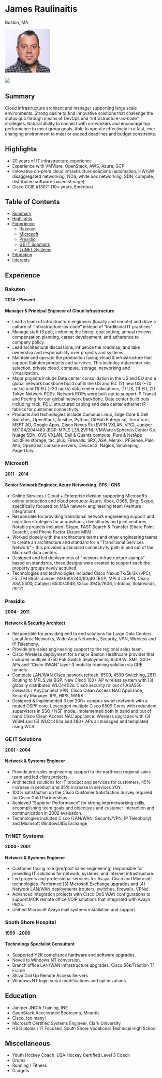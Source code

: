 # James Raulinaitis
Boston, MA

![ProfilePic](https://raw.githubusercontent.com/jamesraul/jamesraul.github.io/master/profilepic.jpg)

[![](https://content.linkedin.com/content/dam/me/business/en-us/amp/brand-site/v2/bg/LI-Bug.svg.original.svg)](https://www.linkedin.com/in/jamesraul)

## Summary 
Cloud infrastructure architect and manager supporting large scale environments. Strong desire to find innovative solutions that challenge the status quo through means of DevOps and “infrastructure-as-code" strategies. Natural ability to connect with co-workers and encourage top performance to meet group goals. Able to operate effectively in a fast, ever changing environment to meet or exceed deadlines and budget constraints. 

## Highlights
- 20 years of IT infrastructure experience           
- Experience with VMWare, OpenStack, AWS, Azure, GCP
- Innovative on-prem cloud infrastructure solutions (automation, HW/SW disaggregated networking, NOS, white box networking, SDN, compute, distributed software-based storage) 
- Cisco CCIE #18071 (10+ years, Emeritus)

## Table of Contents
* [Summary](#summary)
* [Highlights](#highlights)
* [Experience](#experience)
  * [Rakuten](#rakuten)
  * [Microsoft](#microsoft)
  * [Presidio](#presidio)
  * [GE IT Solutions](#ge-it-solutions)
  * [TriNET Systems](#trinet-systems)
* [Education](#education)
* [Interests](#interests)


## Experience
### Rakuten
**2014 - Present**
#### Manager & Principal Engineer of Cloud Infrastructure
- Lead a team of infrastructure engineers (locally and remote) and drive a culture of “infrastructure-as-code” instead of “traditional IT practices” 
- Manage staff (8 ppl), including the hiring, goal setting, annual reviews, compensation planning, career development, and adherence to company policy. 
- Lead architectural discussions, influence the roadmap, and take ownership and responsibility over projects and systems. 
- Maintain and operate the production facing cloud & infrastructure that support Rakuten products and services. This includes datacenter site selection, private cloud, compute, storage, networking and virtualization.  
- Major projects include Data center consolidation in the US and EU and a global network backbone build out in the US and EU. (2) new US (~70 racks) and (1) EU (~30 racks) data center colocations, (1) US, (1) EU, (2) Tokyo Network POPs. Network POPs were built out to support IP Transit and Peering for our global network backbone. Data center build outs including rack, PDU, structured cabling and data center ethernet IP fabrics for customer connectivity. 
- Products and technologies include Cumulus Linux, Edge Core & Dell Switches, OpenStack, Ansible, Python, GitHub Enterprise, Terraform, MSFT AD, Google Apps, Cisco Nexus 9k (EVPN VXLAN, vPC), Juniper MX104/204/480 (BGP, MPLS L3/L2VPN), VMWare vSphere/vCenter 6.x, Nuage SDN, OVS VXLAN, Dell & Quanta compute, Pure & NetApp SolidFire storage, tac_plus, Firewalls: SRX, ASA, Meraki, PFSense, Palo Alto, OpenGear console servers, Device42, Nagios, Smokeping, PagerDuty.  

### Microsoft
**2011 - 2014**
#### Senior Network Engineer, Azure Networking, GFS - GNS
- Online Services / Cloud + Enterprise division supporting Microsoft’s online production and cloud products: Azure, Xbox, O365, Bing, Skype, specifically focused on M&A network engineering team (Venture Integration). 
- Responsible for providing transitional network engineering support and migration strategies for acquisitions, divestitures and joint ventures. Notable projects included, Skype, FAST Search & Transfer (Share Point Search), and Phone Factor (Azure MFA). 
- Worked closely with the architecture teams and other engineering teams to create an architecture and standard for a "Transitional Services Network" - this provided a standard connectivity path in and out of the Microsoft data centers. 
- Designed and led deployments of "network infrastructure stamps" - based on standards, these designs were created to support each the property groups newly acquired. 
- Technologies and technologies included Cisco Nexus 7k/5k/3k (vPC), F5 LTM 8950, Juniper MX960/240/80/40 (BGP, MPLS L3VPN, Cisco ASA 5500, Catalyst 6500/4948, Cisco 3945/7606, Infoblox, Solarwinds, PRTG. 

### Presidio
**2004 - 2011**
#### Network & Security Architect 
- Responsible for providing end to end solutions for Large Data Centers, Local Area Networks, Wide Area Networks, Security, VPN, Wireless and IP Telephony. 
- Provide pre-sales engineering support to the regional sales team.
- Cisco Wireless deployment for a major Boston Healthcare provider that included multiple 3750 PoE Switch deployments, 6509 WLSMs, 300+ APs and "Cisco SWAN" layer-3 mobility roaming solution via GRE tunnels. 
- Complete LAN/WAN Cisco network refresh, 6500, 4500 Switching, 2811 Routing to MPLS via BGP. New Cisco 100+ AP wireless system with (3) globally distributed WLC4402s. Cisco security rollout of ASA550 Firewalls / AnyConnect VPN, Cisco Clean Access NAC Appliance, Security Manager, IPS, HIPS, MARS 
- Designed & implemented 3 tier 200+ campus switch network with a routed OSPF core. Leveraged multiple Cisco 6509 Cores with redundant supervisors in SSO / NSF mode. Implemented both in band and out of band Cisco Clean Access NAC appliance. Wireless upgrades with (3) WiSM and (5) WLC4404s and 480+ APs all managed and templated using WCS. 

### GE IT Solutions
**2001 - 2004**  
#### Network & Systems Engineer
- Provide pre-sales engineering support to the northeast regional sales team and led client projects. 
- Architected solutions for IT product and services for customers, 45% increase in product and 35% increase in services YOY. 
- 100% satisfaction on the Cisco Customer Satisfaction Survey required for Cisco Gold Partnerships.  
- Achieved “Superior Performance” for strong internetworking skills, accomplishing team goals and objectives and customer interaction and communication in 2002 evaluation.  
- Technologies included Cisco (LAN/WAN, Security/VPN, IP Telephony) and Microsoft Windows/IIS/Exchange

### TriNET Systems
**2000 - 2001**
#### Network & Systems Engineer 
- Customer facing role (pre/post sales engineering) responsible for providing IT solutions for network, systems, and internet infrastructure.  
- Led projects and professional services for Avaya, Cisco and Microsoft technologies. Performed (3) Microsoft Exchange upgrades and (4) Network LAN/WAN deployments (routers, switches, firewalls, VPNs) 
- Advanced integration projects with Cisco QoS WAN configurations to support MCK remote office VOIP solutions that integrated with Avaya PBXs. 
- Unified Microsoft Avaya mail systems installation and support. 

### South Shore Hospital
**1999 - 2000**
#### Technology Specialist Consultant
- Supported Y2K compliance hardware and software upgrades. 
- Novell to Windows NT conversion.  
- Branch office LAN/WAN infrastructure upgrades, Cisco 56k/Fraction T1 Frame 
- Shiva Dial Up Remote Access Servers 
- Windows NT login script modifications and optimizations 

## Education
- Juniper JNCIA Training, INE
- OpenStack Accelerated Bootcamp, Mirantis
- Cisco, too many!
- Microsoft Certified Systems Engineer, Clark University
- HS Diploma / IT Focused, South Shore Vocational Technical High School

## Miscellaneous
- Youth Hockey Coach, USA Hockey Certified Level 3 Coach
- Drums
- Running / Fitness
- Gadgets